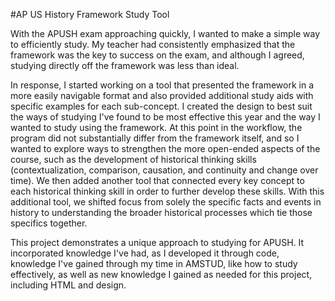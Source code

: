 #AP US History Framework Study Tool

With the APUSH exam approaching quickly, I wanted to make a simple way to efficiently study. My teacher had consistently emphasized that the framework was the key to success on the exam, and although I agreed, studying directly off the framework was less than ideal. 

In response, I started working on a tool that presented the framework in a more easily navigable format and also provided additional study aids with specific examples for each sub-concept. I created the design to best suit the ways of studying I've found to be most effective this year and the way I wanted to study using the framework. 
At this point in the workflow, the program did not substantially differ from the framework itself, and so I wanted to explore ways to strengthen the more open-ended aspects of the course, such as the development of historical thinking skills (contextualization, comparison, causation, and continuity and change over time). 
We then added another tool that connected every key concept to each historical thinking skill in order to further develop these skills. 
With this additional tool, we shifted focus from solely the specific facts and events in history to understanding the broader historical processes which tie those specifics together. 

This project demonstrates a unique approach to studying for APUSH. It incorporated knowledge I've had, as I developed it through code, knowledge I've gained through my time in AMSTUD, like how to study effectively, as well as new knowledge I gained as needed for this project, including HTML and design. 

